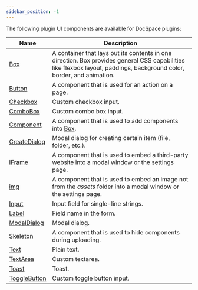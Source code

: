 ```yaml
---
sidebar_position: -1
---
```


The following plugin UI components are available for DocSpace plugins:

| Name                                  | Description                                                                                                                                                            |
| ------------------------------------- | ---------------------------------------------------------------------------------------------------------------------------------------------------------------------- |
| [Box](Box.md)                   | A container that lays out its contents in one direction. Box provides general CSS capabilities like flexbox layout, paddings, background color, border, and animation. |
| [Button](Button.md)             | A component that is used for an action on a page.                                                                                                                      |
| [Checkbox](Checkbox.md)         | Custom checkbox input.                                                                                                                                                 |
| [ComboBox](ComboBox.md)         | Custom combo box input.                                                                                                                                                |
| [Component](Component.md)       | A component that is used to add components into [Box](Box.md).                                                                                                   |
| [CreateDialog](CreateDialog.md) | Modal dialog for creating certain item (file, folder, etc.).                                                                                                           |
| [IFrame](IFrame.md)             | A component that is used to embed a third-party website into a modal window or the settings page.                                                                      |
| [img](Image.md)                 | A component that is used to embed an image not from the *assets* folder into a modal window or the settings page.                                                      |
| [Input](Input.md)               | Input field for single-line strings.                                                                                                                                   |
| [Label](Label.md)               | Field name in the form.                                                                                                                                                |
| [ModalDialog](ModalDialog.md)   | Modal dialog.                                                                                                                                                          |
| [Skeleton](Skeleton.md)         | A component that is used to hide components during uploading.                                                                                                          |
| [Text](Text.md)                 | Plain text.                                                                                                                                                            |
| [TextArea](TextArea.md)         | Custom textarea.                                                                                                                                                       |
| [Toast](Toast.md)               | Toast.                                                                                                                                                                 |
| [ToggleButton](ToggleButton.md) | Custom toggle button input.                                                                                                                                            |
